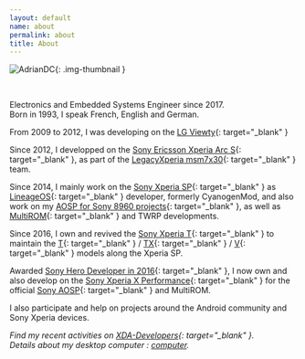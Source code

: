 ```yaml
---
layout: default
name: about
permalink: about
title: About
---
```


![AdrianDC](https://github.com/AdrianDC.png?size=150){: .img-thumbnail }

<br />

Electronics and Embedded Systems Engineer since 2017.  
Born in 1993, I speak French, English and German.

From 2009 to 2012, I was developing on the [LG Viewty](http://www.gsmarena.com/lg_ku990_viewty-2070.php){: target="_blank" }

Since 2012, I developped on the [Sony Ericsson Xperia Arc S](http://www.gsmarena.com/sony_ericsson_xperia_arc_s-4134.php){: target="_blank" }, as part of the [LegacyXperia msm7x30](http://legacyxperia.github.io){: target="_blank" } team.

Since 2014, I mainly work on the [Sony Xperia SP](http://www.gsmarena.com/sony_xperia_sp-5364.php){: target="_blank" } as [LineageOS](http://lineageos.org){: target="_blank" } developer, formerly CyanogenMod, and also work on my [AOSP for Sony 8960 projects](https://github.com/AdrianDC?tab=repositories&q=development){: target="_blank" }, as well as [MultiROM](https://github.com/multirom-dev){: target="_blank" } and TWRP developments.

Since 2016, I own and revived the [Sony Xperia T](http://www.gsmarena.com/sony_xperia_t-4899.php){: target="_blank" } to maintain the [T](http://www.gsmarena.com/sony_xperia_t-4899.php){: target="_blank" } /
[TX](http://www.gsmarena.com/sony_xperia_tx-4959.php){: target="_blank" } /
[V](http://www.gsmarena.com/sony_xperia_v-4958.php){: target="_blank" } models along the Xperia SP.

Awarded [Sony Hero Developer in 2016](https://developer.sonymobile.com/2016/09/14/adrian){: target="_blank" }, I now own and also develop on the [Sony Xperia X Performance](http://www.gsmarena.com/sony_xperia_x_performance-7949.php){: target="_blank" } for the official [Sony AOSP](https://github.com/sonyxperiadev){: target="_blank" } and MultiROM.

I also participate and help on projects around the Android community and Sony Xperia devices.

*Find my recent activities on [XDA-Developers](http://forum.xda-developers.com/member.php?u=2233641){: target="_blank" }.*  
*Details about my desktop computer : [computer](/computer).*
